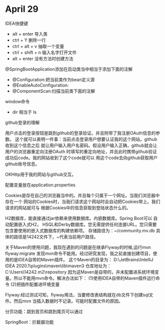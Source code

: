 # April 29
IDEA快捷键
 - alt + enter 导入类
 - ctrl + Y 删除一行
 - ctrl + alt + v 抽取一个变量
 - ctrl + shift + n 输入名字打开文件
 - alt + enter 没有方法时创建方法

@SpringBootApplication添加在启动类当中相当于添加下面的注解
- @Configuration:把当前类作为bean定义源
- @EnableAutoConfiguration:
- @ComponentScan:扫描当前类下面的注解 

window命令
- dir 相当于 ls

github登录的理解

用户点击的登录按钮是跳到github的登录验证。并且附带了我注册OAuth信息的参数。
这个就可以表明一件事：当前点击登录用户想要认证我的这个网站。github收到这个信息之后
就让用户输入用户名密码。假设用户输入正确，github就会让用户的浏览器重定向注册OAuth
时填写的重定向地址，并且此时携带github验证成功后code。我的网站收到了这个code就可以
用这个code去向github获取用户github账号信息。

OKHttp用于我的网站与github交互。

配置变量放在application.properties

Cookies是存在自己的浏览器当中的。并且每个只属于一个网址。当我们浏览器中存在一个
网站的Cookies时，当我们请求这个网站时会自动把Cookies带上。我们请求的网站就可与
根据Cookies中的信息获取到登陆状态什么的。

H2数据库，能直接通过jar依赖来使用数据库。内嵌数据库。Spring Boot可以
自动配置嵌入式H2， HSQL和Derby数据库。您无需提供任何连接URL。您只需要包含要使用的嵌入式数据库的构建依赖项。
存储路径为：~/community.mv.db 具体的路径是14242文件下，~代表当前用户路径。

关于Maven的使用问题，我现在遇到的问题是在继承Flyway的时候,运行mvn flyway:migrate
发现mvn命令不能用。经过研究发现，我之前直接创建项目，使用的是IDEA自带的Maven插件。
这个Maven的目录为：
D:\JetBrains\IntelliJ IDEA 2020.1\plugins\maven\lib\maven3
仓库地址为：
C:\Users\14242\.m2\repository
因为这Maven是自带的，并未配置进系统环境变量。所以不能用mvn命令。解决办法如下：
(1)使用IDEA自带的Maven插件运行命令
(2)把插件配置进环境变量

Flyway:经过测试可知，flyway用法，当要修改表结构就在db文件下创建sql文件。然后mvn
当插入数据时不记录。可能时配置文件的原因。

分页功能：跳到首页和跳到尾页可以通过

SpringBoot：拦截器功能


